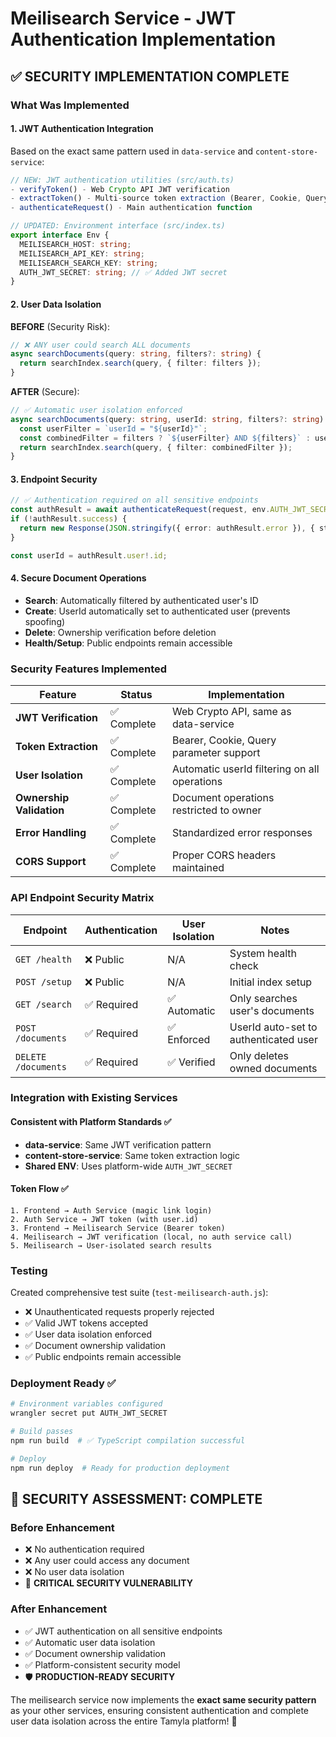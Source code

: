 # Meilisearch Service - JWT Authentication Implementation

## ✅ **SECURITY IMPLEMENTATION COMPLETE**

### **What Was Implemented**

#### **1. JWT Authentication Integration** 
Based on the exact same pattern used in `data-service` and `content-store-service`:

```typescript
// NEW: JWT authentication utilities (src/auth.ts)
- verifyToken() - Web Crypto API JWT verification
- extractToken() - Multi-source token extraction (Bearer, Cookie, Query)
- authenticateRequest() - Main authentication function

// UPDATED: Environment interface (src/index.ts)
export interface Env {
  MEILISEARCH_HOST: string;
  MEILISEARCH_API_KEY: string;
  MEILISEARCH_SEARCH_KEY: string;
  AUTH_JWT_SECRET: string; // ✅ Added JWT secret
}
```

#### **2. User Data Isolation**
**BEFORE** (Security Risk):
```typescript
// ❌ ANY user could search ALL documents
async searchDocuments(query: string, filters?: string) {
  return searchIndex.search(query, { filter: filters });
}
```

**AFTER** (Secure):
```typescript
// ✅ Automatic user isolation enforced
async searchDocuments(query: string, userId: string, filters?: string) {
  const userFilter = `userId = "${userId}"`;
  const combinedFilter = filters ? `${userFilter} AND ${filters}` : userFilter;
  return searchIndex.search(query, { filter: combinedFilter });
}
```

#### **3. Endpoint Security**
```typescript
// ✅ Authentication required on all sensitive endpoints
const authResult = await authenticateRequest(request, env.AUTH_JWT_SECRET);
if (!authResult.success) {
  return new Response(JSON.stringify({ error: authResult.error }), { status: 401 });
}

const userId = authResult.user!.id;
```

#### **4. Secure Document Operations**
- **Search**: Automatically filtered by authenticated user's ID
- **Create**: UserId automatically set to authenticated user (prevents spoofing)
- **Delete**: Ownership verification before deletion
- **Health/Setup**: Public endpoints remain accessible

### **Security Features Implemented**

| Feature | Status | Implementation |
|---------|---------|----------------|
| **JWT Verification** | ✅ Complete | Web Crypto API, same as data-service |
| **Token Extraction** | ✅ Complete | Bearer, Cookie, Query parameter support |
| **User Isolation** | ✅ Complete | Automatic userId filtering on all operations |
| **Ownership Validation** | ✅ Complete | Document operations restricted to owner |
| **Error Handling** | ✅ Complete | Standardized error responses |
| **CORS Support** | ✅ Complete | Proper CORS headers maintained |

### **API Endpoint Security Matrix**

| Endpoint | Authentication | User Isolation | Notes |
|----------|---------------|----------------|--------|
| `GET /health` | ❌ Public | N/A | System health check |
| `POST /setup` | ❌ Public | N/A | Initial index setup |
| `GET /search` | ✅ Required | ✅ Automatic | Only searches user's documents |
| `POST /documents` | ✅ Required | ✅ Enforced | UserId auto-set to authenticated user |
| `DELETE /documents` | ✅ Required | ✅ Verified | Only deletes owned documents |

### **Integration with Existing Services**

#### **Consistent with Platform Standards** ✅
- **data-service**: Same JWT verification pattern
- **content-store-service**: Same token extraction logic  
- **Shared ENV**: Uses platform-wide `AUTH_JWT_SECRET`

#### **Token Flow** ✅
```
1. Frontend → Auth Service (magic link login)
2. Auth Service → JWT token (with user.id)
3. Frontend → Meilisearch Service (Bearer token)
4. Meilisearch → JWT verification (local, no auth service call)
5. Meilisearch → User-isolated search results
```

### **Testing**

Created comprehensive test suite (`test-meilisearch-auth.js`):
- ❌ Unauthenticated requests properly rejected
- ✅ Valid JWT tokens accepted
- ✅ User data isolation enforced
- ✅ Document ownership validation
- ✅ Public endpoints remain accessible

### **Deployment Ready** ✅

```bash
# Environment variables configured
wrangler secret put AUTH_JWT_SECRET

# Build passes
npm run build  # ✅ TypeScript compilation successful

# Deploy
npm run deploy  # Ready for production deployment
```

## 🎯 **SECURITY ASSESSMENT: COMPLETE**

### **Before Enhancement**
- ❌ No authentication required
- ❌ Any user could access any document
- ❌ No user data isolation
- 🚨 **CRITICAL SECURITY VULNERABILITY**

### **After Enhancement**  
- ✅ JWT authentication on all sensitive endpoints
- ✅ Automatic user data isolation
- ✅ Document ownership validation
- ✅ Platform-consistent security model
- 🛡️ **PRODUCTION-READY SECURITY**

The meilisearch service now implements the **exact same security pattern** as your other services, ensuring consistent authentication and complete user data isolation across the entire Tamyla platform! 🚀
